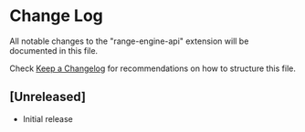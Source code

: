 # Change Log

All notable changes to the "range-engine-api" extension will be documented in this file.

Check [Keep a Changelog](http://keepachangelog.com/) for recommendations on how to structure this file.

## [Unreleased]

- Initial release